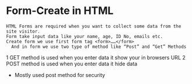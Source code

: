 # Form-Create in HTML

    HTML Forms are required when you want to collect some data from the site visitor. 
    Form take input data like your name, age, ID No, emails etc.
    Create form we use first form tag <form>……</form>
      And in form we use two type of method like “Post” and “Get” Methods

   1	GET method is used when you enter data it show your in browsers URL 
   2	POST method is used when you enter data it hide data
     
* Mostly used post method for security

   
   